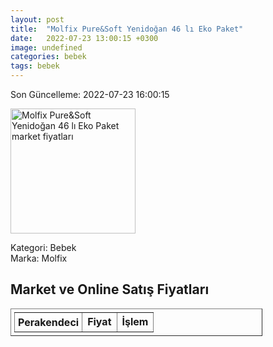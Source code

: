 ```yaml
---
layout: post
title:  "Molfix Pure&Soft Yenidoğan 46 lı Eko Paket"
date:   2022-07-23 13:00:15 +0300
image: undefined
categories: bebek
tags: bebek
---
```


Son Güncelleme: 2022-07-23 16:00:15

<img src="undefined" width="200" alt="Molfix Pure&Soft Yenidoğan 46 lı Eko Paket market fiyatları" />

Kategori: Bebek
<br />
Marka: Molfix

<h2>Market ve Online Satış Fiyatları</h2>

<table border="1" style="padding: 5px;width:80%;">
  <tr>
    <td style="padding: 5px;"><strong>Perakendeci</strong></td>
    <td><strong>Fiyat</strong></td>
    <td><strong>İşlem</strong></td>
  </tr>
  
</table>
